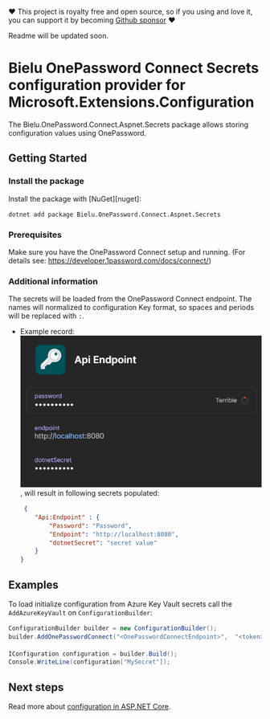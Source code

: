 ❤️ This project is royalty free and open source, so if you using and love it, you can support it by becoming [Github sponsor](https://github.com/sponsors/bielu) ❤️

Readme will be updated soon.
# Bielu OnePassword Connect Secrets configuration provider for Microsoft.Extensions.Configuration
The Bielu.OnePassword.Connect.Aspnet.Secrets package allows storing configuration values using OnePassword.

## Getting Started

### Install the package

Install the package with [NuGet][nuget]:
```dotnetcli
dotnet add package Bielu.OnePassword.Connect.Aspnet.Secrets
```
### Prerequisites
Make sure you have the OnePassword Connect setup and running. (For details see: https://developer.1password.com/docs/connect/)
### Additional information
The secrets will be loaded from the OnePassword Connect endpoint. The names will normalized to configuration Key format, so spaces and periods will be replaced with `:`.
- Example record:![img.png](img.png), will result in following secrets populated:
    ```json
     {  
        "Api:Endpoint" : {
            "Password": "Password",
            "Endpoint": "http://localhost:8080",
            "dotnetSecret": "secret value"
        }
    }
    ```
## Examples

To load initialize configuration from Azure Key Vault secrets call the `AddAzureKeyVault` on `ConfigurationBuilder`:

```C# Snippet:ConfigurationAddAzureKeyVault
ConfigurationBuilder builder = new ConfigurationBuilder();
builder.AddOnePasswordConnect("<OnePasswordConnectEndpoint>",  "<token>");

IConfiguration configuration = builder.Build();
Console.WriteLine(configuration["MySecret"]);
```

## Next steps

Read more about [configuration in ASP.NET Core](https://learn.microsoft.com/en-us/aspnet/core/fundamentals/configuration/?view=aspnetcore-3.1).
